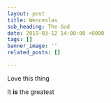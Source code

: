 ```yaml
---
layout: post
title: Wenceslas
sub_heading: The God
date: 2019-03-12 14:00:00 +0000
tags: []
banner_image: ''
related_posts: []

---
```

Love this thing

It **is** the greatest
